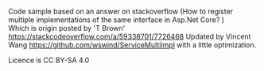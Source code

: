 Code sample based on an answer on stackoverflow (How to register multiple implementations of the same interface in Asp.Net Core? )   
Which is origin posted by 'T Brown' https://stackcodeoverflow.com/a/59338701/7726468
Updated by Vincent Wang https://github.com/wswind/ServiceMultiImpl with a little optimization.

Licence is CC BY-SA 4.0